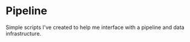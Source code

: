 # Pipeline
Simple scripts I've created to help me interface with a pipeline and data infrastructure.

